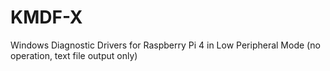 # KMDF-X
Windows Diagnostic Drivers for Raspberry Pi 4 in Low Peripheral Mode (no operation, text file output only)

